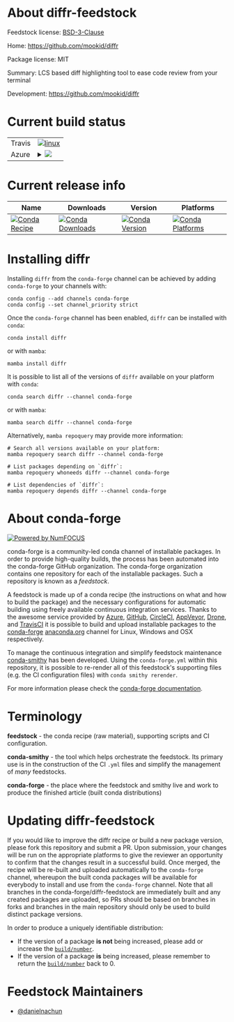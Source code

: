 About diffr-feedstock
=====================

Feedstock license: [BSD-3-Clause](https://github.com/conda-forge/diffr-feedstock/blob/main/LICENSE.txt)

Home: https://github.com/mookid/diffr

Package license: MIT

Summary: LCS based diff highlighting tool to ease code review from your terminal

Development: https://github.com/mookid/diffr

Current build status
====================


<table><tr>
    <td>Travis</td>
    <td>
      <a href="https://app.travis-ci.com/conda-forge/diffr-feedstock">
        <img alt="linux" src="https://img.shields.io/travis/com/conda-forge/diffr-feedstock/main.svg?label=Linux">
      </a>
    </td>
  </tr>
    
  <tr>
    <td>Azure</td>
    <td>
      <details>
        <summary>
          <a href="https://dev.azure.com/conda-forge/feedstock-builds/_build/latest?definitionId=23334&branchName=main">
            <img src="https://dev.azure.com/conda-forge/feedstock-builds/_apis/build/status/diffr-feedstock?branchName=main">
          </a>
        </summary>
        <table>
          <thead><tr><th>Variant</th><th>Status</th></tr></thead>
          <tbody><tr>
              <td>linux_64</td>
              <td>
                <a href="https://dev.azure.com/conda-forge/feedstock-builds/_build/latest?definitionId=23334&branchName=main">
                  <img src="https://dev.azure.com/conda-forge/feedstock-builds/_apis/build/status/diffr-feedstock?branchName=main&jobName=linux&configuration=linux%20linux_64_" alt="variant">
                </a>
              </td>
            </tr><tr>
              <td>linux_aarch64</td>
              <td>
                <a href="https://dev.azure.com/conda-forge/feedstock-builds/_build/latest?definitionId=23334&branchName=main">
                  <img src="https://dev.azure.com/conda-forge/feedstock-builds/_apis/build/status/diffr-feedstock?branchName=main&jobName=linux&configuration=linux%20linux_aarch64_" alt="variant">
                </a>
              </td>
            </tr><tr>
              <td>linux_ppc64le</td>
              <td>
                <a href="https://dev.azure.com/conda-forge/feedstock-builds/_build/latest?definitionId=23334&branchName=main">
                  <img src="https://dev.azure.com/conda-forge/feedstock-builds/_apis/build/status/diffr-feedstock?branchName=main&jobName=linux&configuration=linux%20linux_ppc64le_" alt="variant">
                </a>
              </td>
            </tr><tr>
              <td>osx_64</td>
              <td>
                <a href="https://dev.azure.com/conda-forge/feedstock-builds/_build/latest?definitionId=23334&branchName=main">
                  <img src="https://dev.azure.com/conda-forge/feedstock-builds/_apis/build/status/diffr-feedstock?branchName=main&jobName=osx&configuration=osx%20osx_64_" alt="variant">
                </a>
              </td>
            </tr><tr>
              <td>osx_arm64</td>
              <td>
                <a href="https://dev.azure.com/conda-forge/feedstock-builds/_build/latest?definitionId=23334&branchName=main">
                  <img src="https://dev.azure.com/conda-forge/feedstock-builds/_apis/build/status/diffr-feedstock?branchName=main&jobName=osx&configuration=osx%20osx_arm64_" alt="variant">
                </a>
              </td>
            </tr><tr>
              <td>win_64</td>
              <td>
                <a href="https://dev.azure.com/conda-forge/feedstock-builds/_build/latest?definitionId=23334&branchName=main">
                  <img src="https://dev.azure.com/conda-forge/feedstock-builds/_apis/build/status/diffr-feedstock?branchName=main&jobName=win&configuration=win%20win_64_" alt="variant">
                </a>
              </td>
            </tr>
          </tbody>
        </table>
      </details>
    </td>
  </tr>
</table>

Current release info
====================

| Name | Downloads | Version | Platforms |
| --- | --- | --- | --- |
| [![Conda Recipe](https://img.shields.io/badge/recipe-diffr-green.svg)](https://anaconda.org/conda-forge/diffr) | [![Conda Downloads](https://img.shields.io/conda/dn/conda-forge/diffr.svg)](https://anaconda.org/conda-forge/diffr) | [![Conda Version](https://img.shields.io/conda/vn/conda-forge/diffr.svg)](https://anaconda.org/conda-forge/diffr) | [![Conda Platforms](https://img.shields.io/conda/pn/conda-forge/diffr.svg)](https://anaconda.org/conda-forge/diffr) |

Installing diffr
================

Installing `diffr` from the `conda-forge` channel can be achieved by adding `conda-forge` to your channels with:

```
conda config --add channels conda-forge
conda config --set channel_priority strict
```

Once the `conda-forge` channel has been enabled, `diffr` can be installed with `conda`:

```
conda install diffr
```

or with `mamba`:

```
mamba install diffr
```

It is possible to list all of the versions of `diffr` available on your platform with `conda`:

```
conda search diffr --channel conda-forge
```

or with `mamba`:

```
mamba search diffr --channel conda-forge
```

Alternatively, `mamba repoquery` may provide more information:

```
# Search all versions available on your platform:
mamba repoquery search diffr --channel conda-forge

# List packages depending on `diffr`:
mamba repoquery whoneeds diffr --channel conda-forge

# List dependencies of `diffr`:
mamba repoquery depends diffr --channel conda-forge
```


About conda-forge
=================

[![Powered by
NumFOCUS](https://img.shields.io/badge/powered%20by-NumFOCUS-orange.svg?style=flat&colorA=E1523D&colorB=007D8A)](https://numfocus.org)

conda-forge is a community-led conda channel of installable packages.
In order to provide high-quality builds, the process has been automated into the
conda-forge GitHub organization. The conda-forge organization contains one repository
for each of the installable packages. Such a repository is known as a *feedstock*.

A feedstock is made up of a conda recipe (the instructions on what and how to build
the package) and the necessary configurations for automatic building using freely
available continuous integration services. Thanks to the awesome service provided by
[Azure](https://azure.microsoft.com/en-us/services/devops/), [GitHub](https://github.com/),
[CircleCI](https://circleci.com/), [AppVeyor](https://www.appveyor.com/),
[Drone](https://cloud.drone.io/welcome), and [TravisCI](https://travis-ci.com/)
it is possible to build and upload installable packages to the
[conda-forge](https://anaconda.org/conda-forge) [anaconda.org](https://anaconda.org/)
channel for Linux, Windows and OSX respectively.

To manage the continuous integration and simplify feedstock maintenance
[conda-smithy](https://github.com/conda-forge/conda-smithy) has been developed.
Using the ``conda-forge.yml`` within this repository, it is possible to re-render all of
this feedstock's supporting files (e.g. the CI configuration files) with ``conda smithy rerender``.

For more information please check the [conda-forge documentation](https://conda-forge.org/docs/).

Terminology
===========

**feedstock** - the conda recipe (raw material), supporting scripts and CI configuration.

**conda-smithy** - the tool which helps orchestrate the feedstock.
                   Its primary use is in the construction of the CI ``.yml`` files
                   and simplify the management of *many* feedstocks.

**conda-forge** - the place where the feedstock and smithy live and work to
                  produce the finished article (built conda distributions)


Updating diffr-feedstock
========================

If you would like to improve the diffr recipe or build a new
package version, please fork this repository and submit a PR. Upon submission,
your changes will be run on the appropriate platforms to give the reviewer an
opportunity to confirm that the changes result in a successful build. Once
merged, the recipe will be re-built and uploaded automatically to the
`conda-forge` channel, whereupon the built conda packages will be available for
everybody to install and use from the `conda-forge` channel.
Note that all branches in the conda-forge/diffr-feedstock are
immediately built and any created packages are uploaded, so PRs should be based
on branches in forks and branches in the main repository should only be used to
build distinct package versions.

In order to produce a uniquely identifiable distribution:
 * If the version of a package **is not** being increased, please add or increase
   the [``build/number``](https://docs.conda.io/projects/conda-build/en/latest/resources/define-metadata.html#build-number-and-string).
 * If the version of a package **is** being increased, please remember to return
   the [``build/number``](https://docs.conda.io/projects/conda-build/en/latest/resources/define-metadata.html#build-number-and-string)
   back to 0.

Feedstock Maintainers
=====================

* [@danielnachun](https://github.com/danielnachun/)

